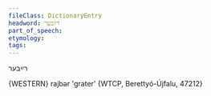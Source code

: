 ```yaml
---
fileClass: DictionaryEntry
headword: רײַבער
part_of_speech: 
etymology: 
tags: 
---
```

רײַבער

{WESTERN}
rajbər 'grater' {WTCP, Berettyó-Újfalu, 47212}
